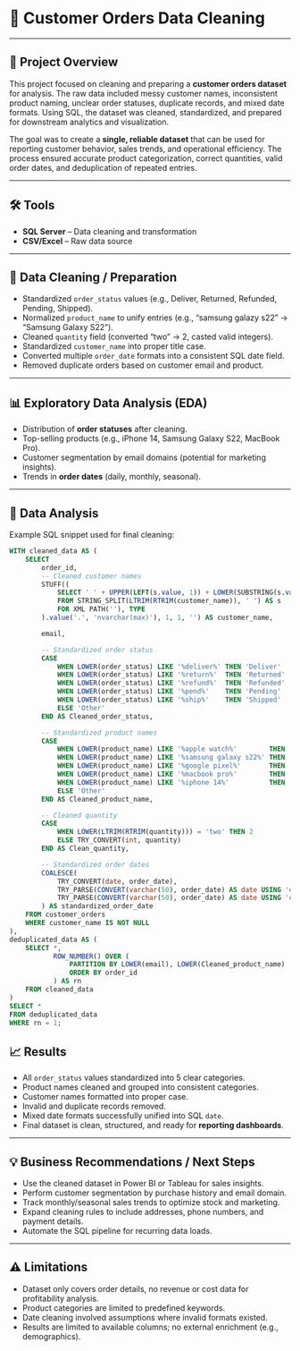 # 🛒 Customer Orders Data Cleaning  

---

## 📌 Project Overview  
This project focused on cleaning and preparing a **customer orders dataset** for analysis. The raw data included messy customer names, inconsistent product naming, unclear order statuses, duplicate records, and mixed date formats. Using SQL, the dataset was cleaned, standardized, and prepared for downstream analytics and visualization.  

The goal was to create a **single, reliable dataset** that can be used for reporting customer behavior, sales trends, and operational efficiency. The process ensured accurate product categorization, correct quantities, valid order dates, and deduplication of repeated entries.  

---

## 🛠️ Tools  
- **SQL Server** – Data cleaning and transformation  
- **CSV/Excel** – Raw data source  

---

## 🧹 Data Cleaning / Preparation  
- Standardized `order_status` values (e.g., Deliver, Returned, Refunded, Pending, Shipped).  
- Normalized `product_name` to unify entries (e.g., “samsung galazy s22” → “Samsung Galaxy S22”).  
- Cleaned `quantity` field (converted “two” → 2, casted valid integers).  
- Standardized `customer_name` into proper title case.  
- Converted multiple `order_date` formats into a consistent SQL date field.  
- Removed duplicate orders based on customer email and product.  

---

## 📊 Exploratory Data Analysis (EDA)  
- Distribution of **order statuses** after cleaning.  
- Top-selling products (e.g., iPhone 14, Samsung Galaxy S22, MacBook Pro).  
- Customer segmentation by email domains (potential for marketing insights).  
- Trends in **order dates** (daily, monthly, seasonal).  

---

## 🔎 Data Analysis  
Example SQL snippet used for final cleaning:  

```sql
WITH cleaned_data AS (
    SELECT
        order_id,
        -- Cleaned customer names
        STUFF((
            SELECT ' ' + UPPER(LEFT(s.value, 1)) + LOWER(SUBSTRING(s.value, 2, LEN(s.value)))
            FROM STRING_SPLIT(LTRIM(RTRIM(customer_name)), ' ') AS s
            FOR XML PATH(''), TYPE
        ).value('.', 'nvarchar(max)'), 1, 1, '') AS customer_name,

        email,

        -- Standardized order status
        CASE
            WHEN LOWER(order_status) LIKE '%deliver%' THEN 'Deliver'
            WHEN LOWER(order_status) LIKE '%return%'  THEN 'Returned'
            WHEN LOWER(order_status) LIKE '%refund%'  THEN 'Refunded'
            WHEN LOWER(order_status) LIKE '%pend%'    THEN 'Pending'
            WHEN LOWER(order_status) LIKE '%ship%'    THEN 'Shipped'
            ELSE 'Other'
        END AS Cleaned_order_status,

        -- Standardized product names
        CASE
            WHEN LOWER(product_name) LIKE '%apple watch%'        THEN 'Apple Watch'
            WHEN LOWER(product_name) LIKE '%samsung galaxy s22%' THEN 'Samsung Galaxy S22'
            WHEN LOWER(product_name) LIKE '%google pixel%'       THEN 'Google Pixel'
            WHEN LOWER(product_name) LIKE '%macbook pro%'        THEN 'Macbook Pro'
            WHEN LOWER(product_name) LIKE '%iphone 14%'          THEN 'iPhone 14'
            ELSE 'Other'
        END AS Cleaned_product_name,

        -- Cleaned quantity
        CASE
            WHEN LOWER(LTRIM(RTRIM(quantity))) = 'two' THEN 2
            ELSE TRY_CONVERT(int, quantity)
        END AS Clean_quantity,

        -- Standardized order dates
        COALESCE(
            TRY_CONVERT(date, order_date),
            TRY_PARSE(CONVERT(varchar(50), order_date) AS date USING 'en-GB'),
            TRY_PARSE(CONVERT(varchar(50), order_date) AS date USING 'en-US')
        ) AS standardized_order_date
    FROM customer_orders
    WHERE customer_name IS NOT NULL
),
deduplicated_data AS (
    SELECT *,
           ROW_NUMBER() OVER (
               PARTITION BY LOWER(email), LOWER(Cleaned_product_name)
               ORDER BY order_id
           ) AS rn
    FROM cleaned_data
)
SELECT *
FROM deduplicated_data
WHERE rn = 1;
```
## 📈 Results  

- All `order_status` values standardized into 5 clear categories.  
- Product names cleaned and grouped into consistent categories.  
- Customer names formatted into proper case.  
- Invalid and duplicate records removed.  
- Mixed date formats successfully unified into SQL `date`.  
- Final dataset is clean, structured, and ready for **reporting dashboards**.  

---

## 💡 Business Recommendations / Next Steps  

- Use the cleaned dataset in Power BI or Tableau for sales insights.  
- Perform customer segmentation by purchase history and email domain.  
- Track monthly/seasonal sales trends to optimize stock and marketing.  
- Expand cleaning rules to include addresses, phone numbers, and payment details.  
- Automate the SQL pipeline for recurring data loads.  

---

## ⚠️ Limitations  

- Dataset only covers order details, no revenue or cost data for profitability analysis.  
- Product categories are limited to predefined keywords.  
- Date cleaning involved assumptions where invalid formats existed.  
- Results are limited to available columns; no external enrichment (e.g., demographics).  

